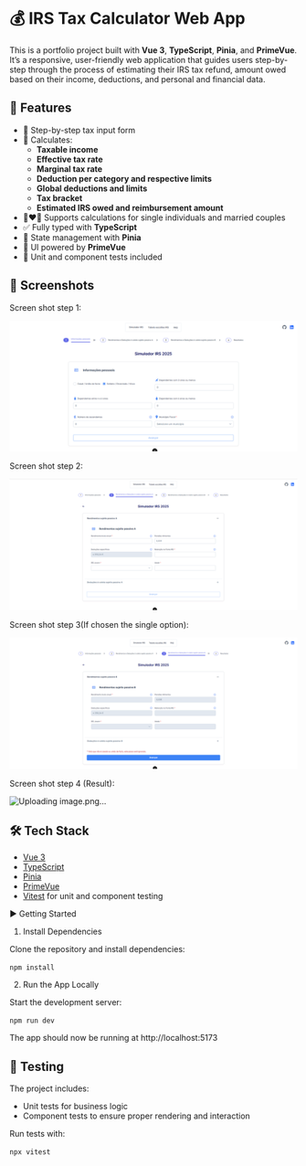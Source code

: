 # 💰 IRS Tax Calculator Web App

This is a portfolio project built with **Vue 3**, **TypeScript**, **Pinia**, and **PrimeVue**. It’s a responsive, user-friendly web application that guides users step-by-step through the process of estimating their IRS tax refund, amount owed based on their income, deductions, and personal and financial data.

## 🚀 Features

- 🧾 Step-by-step tax input form
- 🧮 Calculates:
  - **Taxable income**
  - **Effective tax rate**
  - **Marginal tax rate**
  - **Deduction per category and respective limits**
  - **Global deductions and limits**
  - **Tax bracket**
  - **Estimated IRS owed and reimbursement amount**
- 👩‍❤️‍👨 Supports calculations for single individuals and married couples
- ✅ Fully typed with **TypeScript**
- 🔐 State management with **Pinia**
- 💅 UI powered by **PrimeVue**
- 🧪 Unit and component tests included

## 📸 Screenshots

Screen shot step 1:

![Screen shot step 1](image.png)

Screen shot step 2:

![Screen shot step 2](image-1.png)

Screen shot step 3(If chosen the single option):

![Screen shot step 2](image-2.png)

Screen shot step 4 (Result):

![Uploading image.png…]()


## 🛠️ Tech Stack

- [Vue 3](https://vuejs.org/)
- [TypeScript](https://www.typescriptlang.org/)
- [Pinia](https://pinia.vuejs.org/)
- [PrimeVue](https://www.primefaces.org/primevue/)
- [Vitest](https://vitest.dev/) for unit and component testing

▶️ Getting Started
1. Install Dependencies

Clone the repository and install dependencies:

`npm install`

2. Run the App Locally

Start the development server:

`npm run dev`

The app should now be running at http://localhost:5173

## 🧪 Testing

The project includes:
- Unit tests for business logic
- Component tests to ensure proper rendering and interaction

Run tests with:

`npx vitest`
